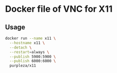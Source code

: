 # Docker file of VNC for X11

## Usage

```bash
docker run --name x11 \
  --hostname x11 \
  --detach \
  --restart=always \
  --publish 5900:5900 \
  --publish 6000:6000 \
  purpleza/x11
```
